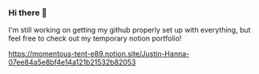 ### Hi there 👋

I'm still working on getting my github properly set up with everything,
but feel free to check out my temporary notion portfolio!

<a>https://momentous-tent-e89.notion.site/Justin-Hanna-07ee84a5e8bf4e14a121b21532b82053</a>

<!--
**PlatinumStrike/PlatinumStrike** is a ✨ _special_ ✨ repository because its `README.md` (this file) appears on your GitHub profile.

Here are some ideas to get you started:

- 🔭 I’m currently working on ...
- 🌱 I’m currently learning ...
- 👯 I’m looking to collaborate on ...
- 🤔 I’m looking for help with ...
- 💬 Ask me about ...
- 📫 How to reach me: ...
- 😄 Pronouns: ...
- ⚡ Fun fact: ...
-->
